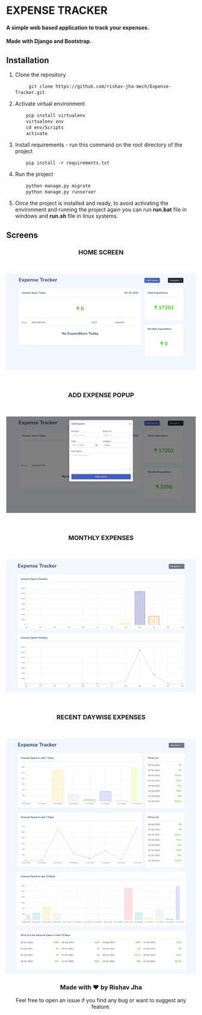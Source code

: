 # EXPENSE TRACKER

#### A simple web based application to track your expenses. 
#### Made with **Django** and **Bootstrap**.

## Installation

1. Clone the repository
   ```
        git clone https://github.com/rishav-jha-mech/Expense-Tracker.git
   ```
2. Activate virtual environment
    ```
        pip install virtualenv
        virtualenv env
        cd env/Scripts
        activate
    ```
3. Install requirements - run this command on the root directory of the project
    ```
        pip install -r requirements.txt
    ```  
4. Run the project
    ```
        python manage.py migrate
        python manage.py runserver
    ```
5. Once the project is installed and ready, to avoid activating the environment and running the project again you can run **run.bat** file in windows and **run.sh** file in linux systems.
   

## Screens

<h3 align="center">HOME SCREEN</h3>

<br/> 

![Screenshot1](./docs/1.jpeg)

<br/> 


<h3 align="center">ADD EXPENSE POPUP</h3>

<br/> 

![Screenshot1](./docs/2.jpeg)


<br/> 

<h3 align="center">MONTHLY EXPENSES</h3>

<br/> 

![Screenshot1](./docs/3.jpeg)

<br/> 

<h3 align="center">RECENT DAYWISE EXPENSES</h3>

<br/> 

![Screenshot1](./docs/4.jpeg)


<h3 align="center">Made with ❤️ by Rishav Jha</h3>
<p align="center">Feel free to open an issue if you find any bug or want to suggest any feature.</p>